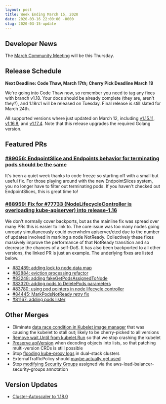 ```yaml
---
layout: post
title: Week Ending March 15, 2020
date: 2020-03-16 22:00:00 -0000
slug: 2020-03-15-update
---
```


## Developer News

The [March Community Meeting](http://bit.ly/k8scommunity ) will be this Thursday.

## Release Schedule

**Next Deadline: Code Thaw, March 17th; Cherry Pick Deadline March 19**

We're going into Code Thaw now, so remember you need to tag any fixes with branch v1.18.  Your docs should be already complete (they are, aren't they?), and 1.18rc1 will be released on Tuesday.  Final release is still slated for March 24th.

All supported versions where just updated on March 12, including [v1.15.11](https://github.com/kubernetes/kubernetes/blob/master/CHANGELOG/CHANGELOG-1.15.md/#v11511), [v1.16.8](https://github.com/kubernetes/kubernetes/blob/master/CHANGELOG/CHANGELOG-1.16.md/#v1168), and [v1.17.4](https://github.com/kubernetes/kubernetes/blob/master/CHANGELOG/CHANGELOG-1.17.md/#v1174).  Note that this release upgrades the required Golang version.


## Featured PRs

### [#89056: EndpointSlice and Endpoints behavior for terminating pods should be the same](https://github.com/kubernetes/kubernetes/pull/89056)

It's been a quiet week thanks to code freeze so starting off with a small but useful fix. For those playing around with the new EndpointSlices system, you no longer have to filter out terminating pods. If you haven't checked out EndpointSlices, this is great time to!

### [#88959: Fix for #77733 (NodeLifecycleController is overloading kube-apiserver) into release-1.16](https://github.com/kubernetes/kubernetes/pull/88959)

We don't normally cover backports, but as the mainline fix was spread over many PRs this is easier to link to. The core issue was too many nodes going unready simultaneously could overwhelm apiserver/etcd due to the number of updates involved in marking a node NotReady. Collectively these fixes massively improve the performance of that NotReady transition and so decrease the chances of a self-DoS. It has also been backported to all other versions, the linked PR is just an example. The underlying fixes are listed below.

* [#82489: adding lock to node data map](https://github.com/kubernetes/kubernetes/pull/82489)
* [#82884: eviction processing refactor](https://github.com/kubernetes/kubernetes/pull/82884)
* [#83248: adding fakeGetPodsAssignedToNode](https://github.com/kubernetes/kubernetes/pull/83248)
* [#83320: adding pods to DeletePods parameters](https://github.com/kubernetes/kubernetes/pull/83320)
* [#83780: using pod pointers in node lifecycle controller](https://github.com/kubernetes/kubernetes/pull/83780)
* [#84445: MarkPodsNotReady retry fix](https://github.com/kubernetes/kubernetes/pull/84445)
* [#81167: adding pods lister](https://github.com/kubernetes/kubernetes/pull/81167)

## Other Merges

* Eliminate [data race condition in Kubelet image manager](https://github.com/kubernetes/kubernetes/pull/88915) that was causing the kubelet to stall out; likely to be cherry-picked to all versions
* [Remove wait.Until from kubelet.Run](https://github.com/kubernetes/kubernetes/pull/89055) so that we stop crashing the kubelet
* [Preserve apiVersion](https://github.com/kubernetes/kubernetes/pull/88995) when decoding objects into lists, so that patching multi-version CRDs is still possible
* Stop [flooding kube-proxy logs](https://github.com/kubernetes/kubernetes/pull/88934) in dual-stack clusters
* ExternalTrafficPolicy should [maybe actually get used](https://github.com/kubernetes/kubernetes/pull/88786)
* Stop [modifying Security Groups](https://github.com/kubernetes/kubernetes/pull/88691) assigned via the aws-load-balancer-security-groups annotation

## Version Updates

* [Cluster-Autoscaler to 1.18.0](https://github.com/kubernetes/kubernetes/pull/89095)
